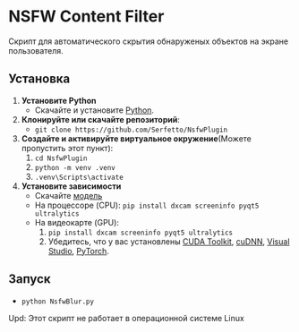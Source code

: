 # NSFW Content Filter

Скрипт для автоматического скрытия обнаруженых объектов на экране пользователя.

## Установка

1. **Установите Python**
   - Скачайте и установите [Python](https://www.python.org/downloads/).
2. **Клонируйте или скачайте репозиторий**:
   - ```git clone https://github.com/Serfetto/NsfwPlugin```
3. **Создайте и активируйте виртуальное окружение**(Можете пропустить этот пункт):
   1) ```cd NsfwPlugin```
   2) ```python -m venv .venv```
   3) ```.venv\Scripts\activate```
3. **Установите зависимости**
   - Скачайте [модель](https://drive.google.com/file/d/1Ne74BR39pZfNcK_60Iljd9h5bT5j-YcQ)
   - На процессоре (CPU):
      ```pip install dxcam screeninfo pyqt5 ultralytics```
   - На видеокарте (GPU):
      1. ```pip install dxcam screeninfo pyqt5 ultralytics```
      2. Убедитесь, что у вас установлены [CUDA Toolkit](https://developer.nvidia.com/cuda-toolkit), [cuDNN](https://developer.nvidia.com/cudnn), [Visual Studio](https://visualstudio.microsoft.com), [PyTorch](https://pytorch.org/get-started/locally/).
## Запуск
   - ```python NsfwBlur.py```

Upd: Этот скрипт не работает в операционной системе Linux


   

